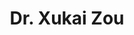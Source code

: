---
title: Dr. Xukai Zou
search:
  - Z. Xukai
  - Z Xukai
role: faculty
image: images/xukai-zou.jpg
website: http://cs.iupui.edu/~xzou/
email: xzou@iupui.edu
Tel: (317) 278-8576

Research Interests: Applied Cryptography, Cyber security, Communication networks and security, Biometrics and authentication, Security and reliability for Grid/Cloud/Fog Computing, Security in wireless, delay tolerant, and mobile networks, Secure electronic voting, Health and personal genomic security and privacy, Secure digital provenance, Blockchain, Moving target defense, Design & analysis of algorithms.

---